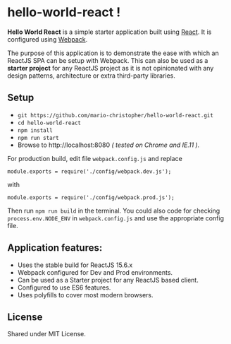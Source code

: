 # hello-world-react !
**Hello World React** is a simple starter application built using [React](https://facebook.github.io/react/). It is configured using [Webpack](https://webpack.github.io/docs/).

The purpose of this application is to demonstrate the ease with which an ReactJS SPA can be setup with Webpack. This can also be used as a **starter project** for any ReactJS project as it is not opinionated with any design patterns, architecture or extra third-party libraries.

## Setup
* `git https://github.com/mario-christopher/hello-world-react.git`
* `cd hello-world-react`
* `npm install`
* `npm run start`
* Browse to http://localhost:8080 *( tested on Chrome and IE.11 ).*

For production build, edit file `webpack.config.js` and replace

`module.exports = require('./config/webpack.dev.js');`

with

`module.exports = require('./config/webpack.prod.js');`

Then run `npm run build` in the terminal. You could also code for checking `process.env.NODE_ENV` in `webpack.config.js` and use the appropriate config file.


##  Application features:

* Uses the stable build for ReactJS 15.6.x
* Webpack configured for Dev and Prod environments.
* Can be used as a Starter project for any ReactJS based client.
* Configured to use ES6 features.
* Uses polyfills to cover most modern browsers.

##   License

Shared under MIT License.